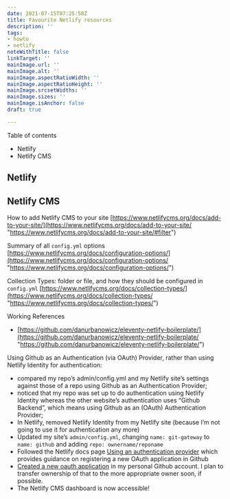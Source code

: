 ```yaml
---
date: 2021-07-15T07:25:58Z
title: Favourite Netlify resources
description: ''
tags:
- howto
- netlify
noteWithTitle: false
linkTarget: ''
mainImage.url: ''
mainImage.alt: ''
mainImage.aspectRatioWidth: ''
mainImage.aspectRatioHeight: ''
mainImage.srcsetWidths: ''
mainImage.sizes: ''
mainImage.isAnchor: false
draft: true

---
```

Table of contents

* Netlify
* Netlify CMS

## Netlify

## Netlify CMS

How to add Netlify CMS to your site [https://www.netlifycms.org/docs/add-to-your-site/](https://www.netlifycms.org/docs/add-to-your-site/ "https://www.netlifycms.org/docs/add-to-your-site/#filter")

Summary of all `config.yml` options [https://www.netlifycms.org/docs/configuration-options/](https://www.netlifycms.org/docs/configuration-options/ "https://www.netlifycms.org/docs/configuration-options/")

Collection Types: folder or file, and how they should be configured in `config.yml` [https://www.netlifycms.org/docs/collection-types/](https://www.netlifycms.org/docs/collection-types/ "https://www.netlifycms.org/docs/collection-types/")

Working References

* [https://github.com/danurbanowicz/eleventy-netlify-boilerplate/](https://github.com/danurbanowicz/eleventy-netlify-boilerplate/ "https://github.com/danurbanowicz/eleventy-netlify-boilerplate/")

Using Github as an Authentication (via OAuth) Provider, rather than using Netlify Identity for authentication:

* compared my repo’s admin/config.yml and my Netlify site’s settings against those of a repo using Github as an Authentication Provider;
* noticed that my repo was set up to do authentication using Netlify Identity whereas the other website’s authentication uses “Github Backend”, which means using Github as an (OAuth) Authentication Provider;
* In Netlify, removed Netlify Identity from my Netlify site (because I’m not going to use it for authentication any more)
* Updated my site’s `admin/config.yml`, changing `name: git-gateway` to `name: github` and adding `repo: ownername/reponame`
* Followed the Netlify docs page [Using an authentication provider](https://docs.netlify.com/visitor-access/oauth-provider-tokens/#using-an-authentication-provider) which provides guidance on registering a new OAuth application in Github
* [Created a new oauth application](https://github.com/settings/developers) in my personal Github account. I plan to transfer ownership of that to the more appropriate owner soon, if possible.
* The Netlify CMS dashboard is now accessible!
